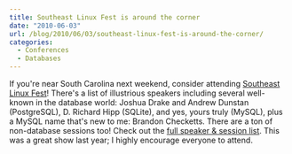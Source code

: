 ```yaml
---
title: Southeast Linux Fest is around the corner
date: "2010-06-03"
url: /blog/2010/06/03/southeast-linux-fest-is-around-the-corner/
categories:
  - Conferences
  - Databases
---
```

If you're near South Carolina next weekend, consider attending [Southeast Linux Fest](http://southeastlinuxfest.org/)! There's a list of illustrious speakers including several well-known in the database world: Joshua Drake and Andrew Dunstan (PostgreSQL), D. Richard Hipp (SQLite), and yes, yours truly (MySQL), plus a MySQL name that's new to me: Brandon Checketts. There are a ton of non-database sessions too! Check out the [full speaker &#038; session list](http://www.southeastlinuxfest.org/node/62). This was a great show last year; I highly encourage everyone to attend.


